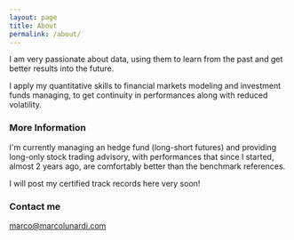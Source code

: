 ```yaml
---
layout: page
title: About
permalink: /about/
---
```


I am very passionate about data, using them to learn from the past and get better results into the future.

I apply my quantitative skills to financial markets modeling and investment funds managing, to get continuity in performances along with reduced volatility.

### More Information

I'm currently managing an hedge fund (long-short futures) and providing long-only stock trading advisory, with performances that since I started, almost 2 years ago, are comfortably better than the benchmark references.

I will post my certified track records here very soon!

### Contact me

[marco@marcolunardi.com](mailto:marco@marcolunardi.com)
